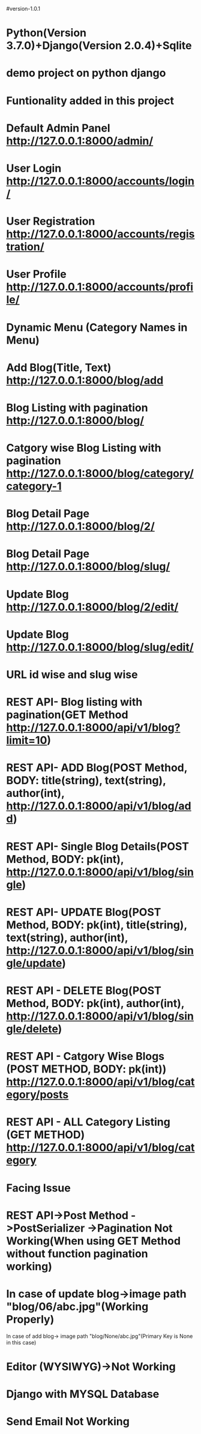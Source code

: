 #version-1.0.1
# Python(Version 3.7.0)+Django(Version 2.0.4)+Sqlite 
# demo project on python django 
# Funtionality added in this project

# Default Admin Panel http://127.0.0.1:8000/admin/

# User Login http://127.0.0.1:8000/accounts/login/
# User Registration http://127.0.0.1:8000/accounts/registration/
# User Profile http://127.0.0.1:8000/accounts/profile/

# Dynamic Menu (Category Names in Menu)

# Add Blog(Title, Text) http://127.0.0.1:8000/blog/add
# Blog Listing with pagination http://127.0.0.1:8000/blog/
# Catgory wise Blog Listing with pagination http://127.0.0.1:8000/blog/category/category-1
# Blog Detail Page http://127.0.0.1:8000/blog/2/
# Blog Detail Page http://127.0.0.1:8000/blog/slug/
# Update Blog http://127.0.0.1:8000/blog/2/edit/
# Update Blog http://127.0.0.1:8000/blog/slug/edit/
# URL id wise and slug wise

# REST API- Blog listing with pagination(GET Method http://127.0.0.1:8000/api/v1/blog?limit=10)
# REST API- ADD Blog(POST Method,  BODY:  title(string), text(string), author(int), http://127.0.0.1:8000/api/v1/blog/add)
# REST API- Single Blog Details(POST Method,  BODY:  pk(int), http://127.0.0.1:8000/api/v1/blog/single)
# REST API- UPDATE Blog(POST Method,  BODY:  pk(int), title(string), text(string), author(int), http://127.0.0.1:8000/api/v1/blog/single/update)
# REST API - DELETE Blog(POST Method, BODY: pk(int), author(int), http://127.0.0.1:8000/api/v1/blog/single/delete)
# REST API - Catgory Wise Blogs (POST METHOD, BODY: pk(int)) http://127.0.0.1:8000/api/v1/blog/category/posts
# REST API - ALL Category Listing (GET METHOD) http://127.0.0.1:8000/api/v1/blog/category


# Facing Issue
# REST API->Post Method ->PostSerializer ->Pagination Not Working(When using GET Method without function pagination working)
# In case of update blog->image path "blog/06/abc.jpg"(Working Properly)
  In case of add blog-> image path "blog/None/abc.jpg"(Primary Key is None in this case)
  
# Editor (WYSIWYG)->Not Working
# Django with MYSQL Database
# Send Email Not Working